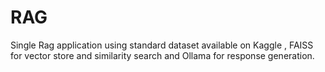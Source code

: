 # RAG
Single Rag application using standard dataset available on Kaggle , FAISS for vector store and similarity search and Ollama for response generation.
